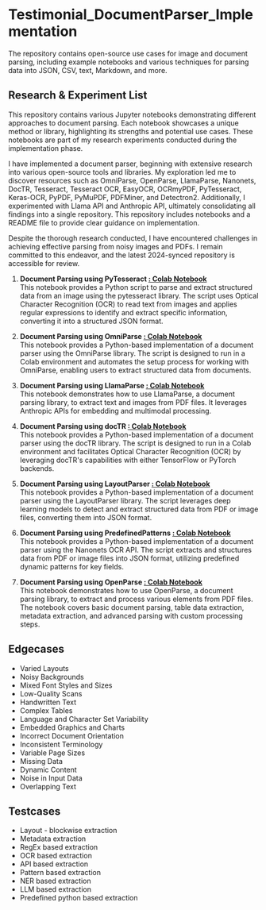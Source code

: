 # Testimonial_DocumentParser_Implementation
The repository contains open-source use cases for image and document parsing, including example notebooks and various techniques for parsing data into JSON, CSV, text, Markdown, and more.


## Research & Experiment List

This repository contains various Jupyter notebooks demonstrating different approaches to document parsing. Each notebook showcases a unique method or library, highlighting its strengths and potential use cases. These notebooks are part of my research experiments conducted during the implementation phase.

I have implemented a document parser, beginning with extensive research into various open-source tools and libraries. My exploration led me to discover resources such as OmniParse, OpenParse, LlamaParse, Nanonets, DocTR, Tesseract, Tesseract OCR, EasyOCR, OCRmyPDF, PyTesseract, Keras-OCR, PyPDF, PyMuPDF, PDFMiner, and Detectron2. Additionally, I experimented with Llama API and Anthropic API, ultimately consolidating all findings into a single repository. This repository includes notebooks and a README file to provide clear guidance on implementation.

Despite the thorough research conducted, I have encountered challenges in achieving effective parsing from noisy images and PDFs. I remain committed to this endeavor, and the latest 2024-synced repository is accessible for review.

1. **Document Parsing using PyTesseract [ : Colab Notebook](using_PyTesseract)**  
   This notebook provides a Python script to parse and extract structured data from an image using the pytesseract library. The script uses Optical Character Recognition (OCR) to read text from images and applies regular expressions to identify and extract specific information, converting it into a structured JSON format.

2. **Document Parsing using OmniParse [ : Colab Notebook](uusing_OmniParse)**  
   This notebook provides a Python-based implementation of a document parser using the OmniParse library. The script is designed to run in a Colab environment and automates the setup process for working with OmniParse, enabling users to extract structured data from documents.

3. **Document Parsing using LlamaParse [ : Colab Notebook](using_LlamaParse)**  
   This notebook demonstrates how to use LlamaParse, a document parsing library, to extract text and images from PDF files. It leverages Anthropic APIs for embedding and multimodal processing.

4. **Document Parsing using docTR [ : Colab Notebook](using_docTR)**  
   This notebook provides a Python-based implementation of a document parser using the docTR library. The script is designed to run in a Colab environment and facilitates Optical Character Recognition (OCR) by leveraging docTR's capabilities with either TensorFlow or PyTorch backends.

5. **Document Parsing using LayoutParser [ : Colab Notebook](using_LayoutParser)**  
   This notebook provides a Python-based implementation of a document parser using the LayoutParser library. The script leverages deep learning models to detect and extract structured data from PDF or image files, converting them into JSON format.

6. **Document Parsing using PredefinedPatterns [ : Colab Notebook](using_PredefindPatterns)**  
   This notebook provides a Python-based implementation of a document parser using the Nanonets OCR API. The script extracts and structures data from PDF or image files into JSON format, utilizing predefined dynamic patterns for key fields.

7. **Document Parsing using OpenParse [ : Colab Notebook](using_OpenParse)**  
   This notebook demonstrates how to use OpenParse, a document parsing library, to extract and process various elements from PDF files. The notebook covers basic document parsing, table data extraction, metadata extraction, and advanced parsing with custom processing steps.



## Edgecases 
- Varied Layouts
- Noisy Backgrounds
- Mixed Font Styles and Sizes
- Low-Quality Scans
- Handwritten Text
- Complex Tables
- Language and Character Set Variability
- Embedded Graphics and Charts
- Incorrect Document Orientation
- Inconsistent Terminology
- Variable Page Sizes
- Missing Data
- Dynamic Content
- Noise in Input Data
- Overlapping Text

## Testcases
- Layout - blockwise extraction
- Metadata extraction
- RegEx based extraction
- OCR based extraction
- API based extraction
- Pattern based extraction
- NER based extraction
- LLM based extraction
- Predefined python based extraction

